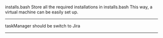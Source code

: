 installs.bash
  Store all the required installations in installs.bash
  This way, a virtual machine can be easily set up.

_____________________________________________________________________

taskManager should be switch to Jira


_____________________________________________________________________

